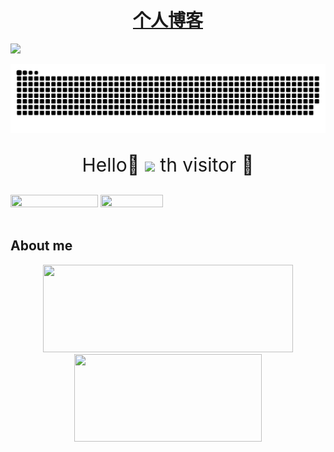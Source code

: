 <!-- 打字机  -->
<div align="center">
  <h1>
    <a href="https://www.lidengxiang.top/">
      个人博客
    </a>
  </h1>
</div>

<!-- 头图 -->
![](image/image.png)
<div align="center">
  <img src="https://raw.githubusercontent.com/vanslee/vanslee/output/github-contribution-grid-snake.svg" />
</div>
<!-- 欢迎语句 -->
<p align="center" style="font-size:30px;">Hello👋 <img src="https://profile-counter.glitch.me/vanslee/count.svg" /> th visitor 🥰
</p>
<div align="left">
  <img height="20px" width="140px" src="http://img.shields.io/badge/Code%20Time-71%20hrs%2024%20mins-blue" />
  <img height="20px" width="100px" src="http://img.shields.io/badge/Profile%20Views-93-blue"/>
</div>

<br/>

<!-- 关于我 -->
## About me
<p align="center">
</p>
<p align="center">

</p>





<div align="center">
  <img height="140px"
  width="400px" src="https://github-readme-stats.vercel.app/api?username=vanslee&hide_title=false&hide_border=true&show_icons=true&include_all_commits=true&line_height=21&bg_color=0,EC6C6C,FFD479,FFFC79,73FA79&theme=graywhite&locale=cn" />
  <img height="140px" width="300px"src="https://github-readme-stats.vercel.app/api/top-langs/?username=vanslee&layout=donut&theme=graywhite&bg_color=0,fDFF62,A7FA73,80d7FF&locale=cn"/>
</div>

